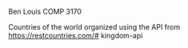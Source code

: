 Ben Louis 
COMP 3170

Countries of the world organized using the API from https://restcountries.com/# kingdom-api
